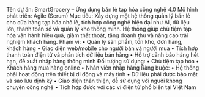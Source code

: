 Tên dự án: SmartGrocery – Ứng dụng bán lẻ tạp hóa công nghệ 4.0
Mô hình phát triển: Agile (Scrum)
Mục tiêu:
Xây dựng một hệ thống quản lý bán lẻ cho cửa hàng tạp hóa nhỏ lẻ, tích hợp công nghệ hiện đại như AI, dữ liệu lớn, thanh toán số và quản lý kho thông minh. Hệ thống giúp chủ tiệm tạp hóa vận hành hiệu quả, giảm thất thoát, tăng doanh thu và nâng cao trải nghiệm khách hàng.
Phạm vi:
•	Quản lý sản phẩm, tồn kho, đơn hàng, khách hàng
•	Giao diện web/mobile cho người bán và người mua
•	Tích hợp thanh toán điện tử và phân tích dữ liệu bán hàng
•	Hỗ trợ cảnh báo hàng hết hạn, đề xuất nhập hàng thông minh
Đối tượng sử dụng:
•	Chủ tiệm tạp hóa
•	Khách hàng mua hàng online
•	Nhân viên nhập hàng
Ràng buộc:
•	Hệ thống phải hoạt động trên thiết bị di động và máy tính
•	Dữ liệu phải được bảo mật và sao lưu định kỳ
•	Giao diện thân thiện, dễ sử dụng với người không chuyên công nghệ
•	Tích hợp được với các ví điện tử phổ biến tại Việt Nam
